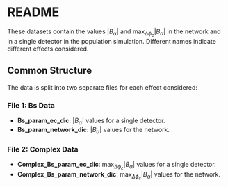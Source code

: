# README

These datasets contain the values $|B_\alpha|$ and $\max_{\Delta \phi_c} |B_\alpha|$ in the network and in a single detector in the population simulation. Different names indicate different effects considered.

## Common Structure

The data is split into two separate files for each effect considered:

### File 1: Bs Data

- **Bs_param_ec_dic**: $|B_\alpha|$ values for a single detector.
- **Bs_param_network_dic**: $|B_\alpha|$ values for the network.

### File 2: Complex Data

- **Complex_Bs_param_ec_dic**: $\max_{\Delta \phi_c} |B_\alpha|$ values for a single detector.
- **Complex_Bs_param_network_dic**: $\max_{\Delta \phi_c} |B_\alpha|$ values for the network.
